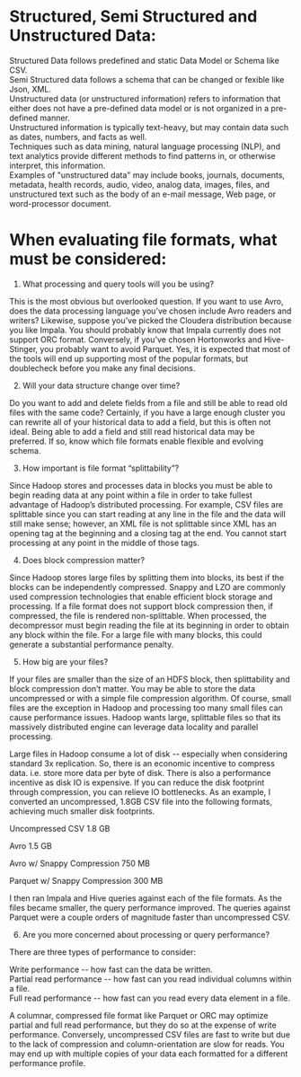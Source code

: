 # Structured, Semi Structured and Unstructured Data:
Structured Data follows predefined and static Data Model or Schema like CSV.  
Semi Structured data follows a schema that can be changed or fexible like Json, XML.  
Unstructured data (or unstructured information) refers to information that either does not have a pre-defined data model or is not organized in a pre-defined manner.  
Unstructured information is typically text-heavy, but may contain data such as dates, numbers, and facts as well.  
Techniques such as data mining, natural language processing (NLP), and text analytics provide different methods to find patterns in, or otherwise interpret, this information.  
Examples of "unstructured data" may include books, journals, documents, metadata, health records, audio, video, analog data, images, files, and unstructured text such as the body of an e-mail message, Web page, or word-processor document.  


# When evaluating file formats, what must be considered:

1. What processing and query tools will you be using?

This is the most obvious but overlooked question. If you want to use Avro, does the data processing language you’ve chosen include Avro readers and writers?     Likewise, suppose you’ve picked the Cloudera distribution because you like Impala. You should probably know that Impala currently does not support ORC format. Conversely, if you’ve chosen Hortonworks and Hive-Stinger, you probably want to avoid Parquet. Yes, it is expected that most of the tools will end up supporting most of the popular formats, but doublecheck before you make any final decisions.  

2. Will your data structure change over time?

Do you want to add and delete fields from a file and still be able to read old files with the same code?   Certainly, if you have a large enough cluster you can rewrite all of your historical data to add a field, but this is often not ideal. Being able to add a field and still read historical data may be preferred. If so, know which file formats enable flexible and evolving schema.  

3. How important is file format “splittability”?

Since Hadoop stores and processes data in blocks you must be able to begin reading data at any point within a file in order to take fullest advantage of Hadoop’s distributed processing. For example, CSV files are splittable since you can start reading at any line in the file and the data will still make sense; however, an XML file is not splittable since XML has an opening tag at the beginning and a closing tag at the end. You cannot start processing at any point in the middle of those tags.  

4. Does block compression matter?

Since Hadoop stores large files by splitting them into blocks, its best if the blocks can be independently compressed. Snappy and LZO are commonly used compression technologies that enable efficient block storage and processing. If a file format does not support block compression then, if compressed, the file is rendered non-splittable. When processed, the decompressor must begin reading the file at its beginning in order to obtain any block within the file. For a large file with many blocks, this could generate a substantial performance penalty.  

5. How big are your files?

If your files are smaller than the size of an HDFS block, then splittability and block compression don’t matter. You may be able to store the data uncompressed or with a simple file compression algorithm. Of course, small files are the exception in Hadoop and processing too many small files can cause performance issues. Hadoop wants large, splittable files so that its massively distributed engine can leverage data locality and parallel processing.  
  
Large files in Hadoop consume a lot of disk -- especially when considering standard 3x replication. So, there is an economic incentive to compress data. i.e. store more data per byte of disk. There is also a performance incentive as disk IO is expensive. If you can reduce the disk footprint through compression, you can relieve IO bottlenecks. As an example, I converted an uncompressed, 1.8GB CSV file into the following formats, achieving much smaller disk footprints.  

Uncompressed CSV 1.8 GB  

Avro 1.5 GB  

Avro w/ Snappy Compression 750 MB  

Parquet w/ Snappy Compression 300 MB  

I then ran Impala and Hive queries against each of the file formats. As the files became smaller, the query performance improved. The queries against Parquet were a couple orders of magnitude faster than uncompressed CSV.  

6. Are you more concerned about processing or query performance?  

There are three types of performance to consider:    
  
Write performance -- how fast can the data be written.  
Partial read performance -- how fast can you read individual columns within a file.  
Full read performance -- how fast can you read every data element in a file.  

A columnar, compressed file format like Parquet or ORC may optimize partial and full read performance, but they do so at the expense of write performance. Conversely, uncompressed CSV files are fast to write but due to the lack of compression and column-orientation are slow for reads. You may end up with multiple copies of your data each formatted for a different performance profile.  
